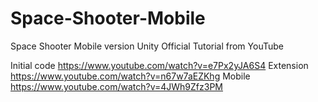 # Space-Shooter-Mobile
Space Shooter Mobile version Unity Official Tutorial from YouTube

Initial code
https://www.youtube.com/watch?v=e7Px2yJA6S4
Extension
https://www.youtube.com/watch?v=n67w7aEZKhg
Mobile
https://www.youtube.com/watch?v=4JWh9Zfz3PM
